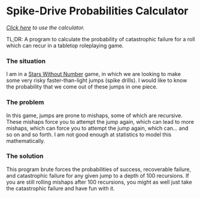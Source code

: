 # Spike-Drive Probabilities Calculator
*[Click here](https://oliverbaerbenson.dev/spike-drive-probabilities-calculator) to use the calculator.*

TL;DR: A program to calculate the probability of catastrophic failure for a roll which can recur in a tabletop roleplaying game.

### The situation
I am in a [Stars Without Number](https://en.wikipedia.org/wiki/Stars_Without_Number) game, in which we are looking to make some very risky faster-than-light jumps (spike drills). I would like to know the probability that we come out of these jumps in one piece.

### The problem
In this game, jumps are prone to mishaps, some of which are recursive. These mishaps force you to attempt the jump again, which can lead to more mishaps, which can force you to attempt the jump again, which can... and so on and so forth. I am not good enough at statistics to model this mathematically.

### The solution
This program brute forces the probabilities of success, recoverable failure, and catastrophic failure for any given jump to a depth of 100 recursions. If you are still rolling mishaps after 100 recursions, you might as well just take the catastrophic failure and have fun with it.
